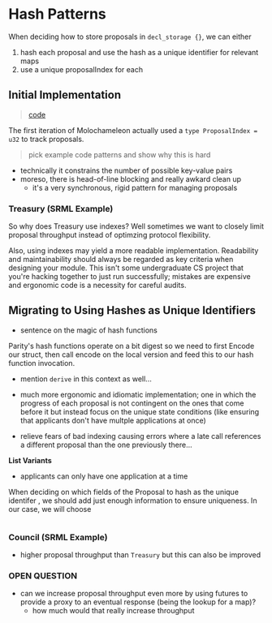 # Hash Patterns

When deciding how to store proposals in `decl_storage {}`, we can either 
1. hash each proposal and use the hash as a unique identifier for relevant maps
2. use a unique proposalIndex for each

## Initial Implementation
> [code](./old.rs)

The first iteration of Molochameleon actually used a `type ProposalIndex = u32` to track proposals.

> pick example code patterns and show why this is hard

* technically it constrains the number of possible key-value pairs
* moreso, there is head-of-line blocking and really awkard clean up
    * it's a very synchronous, rigid pattern for managing proposals

### Treasury (SRML Example)

So why does Treasury use indexes? Well sometimes we want to closely limit proposal throughput instead of optimzing protocol flexibility.

Also, using indexes may yield a more readable implementation. Readability and maintainability should always be regarded as key criteria when designing your module. This isn't some undergraduate CS project that you're hacking together to just run successfully; mistakes are expensive and ergonomic code is a necessity for careful audits.

## Migrating to Using Hashes as Unique Identifiers

* sentence on the magic of hash functions

Parity's hash functions operate on a bit digest so we need to first Encode our struct, then call encode on the local version and feed this to our hash function invocation.

* mention `derive` in this context as well...

* much more ergonomic and idiomatic implementation; one in which the progress of each proposal is not contingent on the ones that come before it but instead focus on the unique state conditions (like ensuring that applicants don't have multple applications at once)

* relieve fears of bad indexing causing errors where a late call references a different proposal than the one previously there...

**List Variants**
* applicants can only have one application at a time

When deciding on which fields of the Proposal to hash as the unique identifer , we should add just enough information to ensure uniqueness. In our case, we will choose 
```rust

```

### Council (SRML Example)
* higher proposal throughput than `Treasury` but this can also be improved


### OPEN QUESTION

* can we increase proposal throughput even more by using futures to provide a proxy to an eventual response (being the lookup for a map)?
    * how much would that really increase throughput